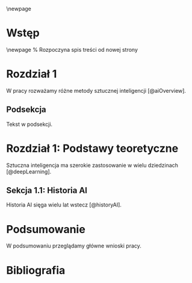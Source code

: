 
\newpage

# Wstęp

\newpage % Rozpoczyna spis treści od nowej strony

# Rozdział 1

W pracy rozważamy różne metody sztucznej inteligencji [@aiOverview].

## Podsekcja

Tekst w podsekcji.

# Rozdział 1: Podstawy teoretyczne

Sztuczna inteligencja ma szerokie zastosowanie w wielu dziedzinach [@deepLearning].

## Sekcja 1.1: Historia AI

Historia AI sięga wielu lat wstecz [@historyAI].

# Podsumowanie

W podsumowaniu przeglądamy główne wnioski pracy.

# Bibliografia
